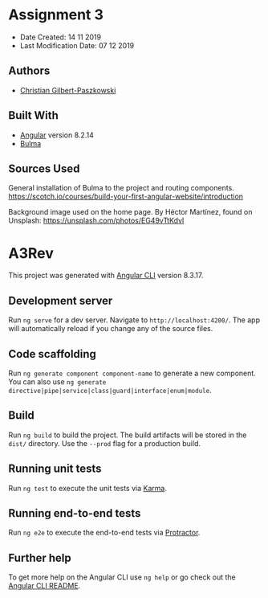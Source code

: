 # Assignment 3

* Date Created: 14 11 2019
* Last Modification Date: 07 12 2019

## Authors

* [Christian Gilbert-Paszkowski](ch393156@dal.ca)


## Built With 

* [Angular](https://angular.io) version 8.2.14
* [Bulma](https://bulma.io/)

## Sources Used

General installation of Bulma to the project and routing components.
    https://scotch.io/courses/build-your-first-angular-website/introduction

Background image used on the home page. 
    By Héctor Martínez, found on Unsplash: https://unsplash.com/photos/EG49vTtKdvI








# A3Rev

This project was generated with [Angular CLI](https://github.com/angular/angular-cli) version 8.3.17.

## Development server

Run `ng serve` for a dev server. Navigate to `http://localhost:4200/`. The app will automatically reload if you change any of the source files.

## Code scaffolding

Run `ng generate component component-name` to generate a new component. You can also use `ng generate directive|pipe|service|class|guard|interface|enum|module`.

## Build

Run `ng build` to build the project. The build artifacts will be stored in the `dist/` directory. Use the `--prod` flag for a production build.

## Running unit tests

Run `ng test` to execute the unit tests via [Karma](https://karma-runner.github.io).

## Running end-to-end tests

Run `ng e2e` to execute the end-to-end tests via [Protractor](http://www.protractortest.org/).

## Further help

To get more help on the Angular CLI use `ng help` or go check out the [Angular CLI README](https://github.com/angular/angular-cli/blob/master/README.md).